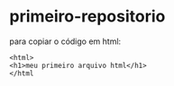 # primeiro-repositorio

para copiar o código em html:
```
<html>
<h1>meu primeiro arquivo html</h1>
</html
```
